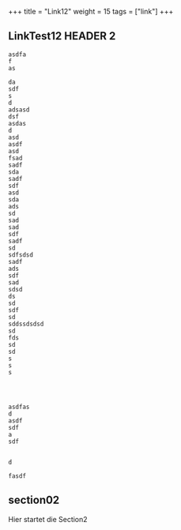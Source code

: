 +++
title = "Link12"
weight = 15
tags = ["link"]
+++

## LinkTest12 HEADER 2

```plaintext
asdfa
f
as

da
sdf
s
d
adsasd
dsf
asdas
d
asd
asdf
asd
fsad
sadf
sda
sadf
sdf
asd
sda
ads
sd
sad
sad
sdf
sadf
sd
sdfsdsd
sadf
ads
sdf
sad
sdsd
ds
sd
sdf
sd
sddssdsdsd
sd
fds
sd
sd
s
s
s




asdfas
d
asdf
sdf
a
sdf


d

fasdf
```


## section02
Hier startet die Section2
